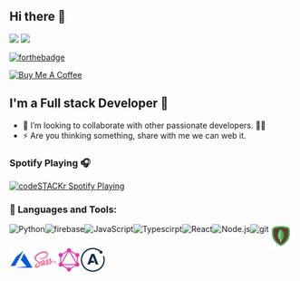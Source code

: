 ## Hi there 👋

<p><a href="https://www.linkedin.com/in/ashutosh-singh-a4a85018a/"><img src="https://img.shields.io/badge/linkedin-%230077B5.svg?&style=for-the-badge&logo=linkedin&logoColor=white" height=25></a> <a href="https://twitter.com/ashu_perfect"><img src="https://img.shields.io/badge/twitter-%230077B5.svg?&style=for-the-badge&logo=twitter&logoColor=white" height=25></a>
 

[![forthebadge](https://forthebadge.com/images/badges/check-it-out.svg)](https://ashutoshsingh.live)

 <a href="https://www.buymeacoffee.com/ashu999306G" target="_blank" rel="noreferrer nofollow">
      <img src="https://cdn.buymeacoffee.com/buttons/default-red.png" alt="Buy Me A Coffee" height="40" width="170" >
    </a>

## I'm a Full stack Developer 🚀

- 👯 I’m looking to collaborate with other passionate developers. 🧑‍🚀
- ⚡ Are you thinking something,  share with me we can web it.

### Spotify Playing 🎧

[<img src="https://now-playing-codestackr.vercel.app/api/spotify-playing" alt="codeSTACKr Spotify Playing" width="350" />](https://open.spotify.com/album/7qZlvp1F537sdjGdIB7R4j?si=gK4ZJOZWTZu9Ul_po-STlQ)

### 🔨 Languages and Tools:

<a href="https://www.python.org" target="_blank"><img align="left" alt="Python" height ="42px" src="https://raw.githubusercontent.com/rahul-jha98/github_readme_icons/main/language_and_tools/square/python/python.svg"></a>

<a href="https://firebase.google.com/" target="_blank"> <img align="left" src="https://raw.githubusercontent.com/rahul-jha98/github_readme_icons/main/language_and_tools/square/firebase/firebase.svg" alt="firebase" height ="42px"/></a>

<a href="https://developer.mozilla.org/en-US/docs/Web/JavaScript" target="_blank"> <img align="left" alt="JavaScript" height ="42px"  src="https://raw.githubusercontent.com/rahul-jha98/github_readme_icons/main/language_and_tools/square/javascript/javascript.svg"></a>

<a href="https://www.typescriptlang.org/" target="_blank"><img align="left" alt="Typescirpt" height ="42px" src="https://raw.githubusercontent.com/rahul-jha98/github_readme_icons/main/language_and_tools/square/typescript/typescript.svg"></a>

<a href="https://reactjs.org/" target="_blank"> <img align="left" alt="React" height ="42px" src="https://raw.githubusercontent.com/rahul-jha98/github_readme_icons/main/language_and_tools/square/react/react.svg"></a>

<a href="https://nodejs.org" target="_blank"><img align="left" alt="Node.js" height ="42px" src="https://raw.githubusercontent.com/rahul-jha98/github_readme_icons/main/language_and_tools/square/node/node.svg"></a>

<a href="https://git-scm.com/" target="_blank"><img src="https://raw.githubusercontent.com/rahul-jha98/github_readme_icons/main/language_and_tools/square/git-scm/git-scm.svg" align="left" alt="git" height='42px'/></a>

<a href="https://www.mongodb.com//" target="_blank"><img src="./mongodb.svg" align="left" alt="git" height='42px'/></a>
<a href="https://azure.microsoft.com/en-us//" target="_blank"><img src="./azure.svg" align="left" alt="git" height='42px'/></a>
<a href="https://sass-lang.com/" target="_blank"><img src="./sass.svg" align="left" alt="git" height='42px'/></a>
<a href="https://graphql.org/" target="_blank"><img src="./ql.png" align="left" alt="git" height='42px'/></a>
<a href="https://www.apollographql.com/docs/" target="_blank"><img src="./apollo.png" align="left" alt="git" height='42px'/></a>

<br>

[website]: https://ashutoshsingh.live/
[instagram]: https://instagram.com/ashu_singh014
[linkedin]: https://www.linkedin.com/in/ashutosh-singh-a4a85018a/
